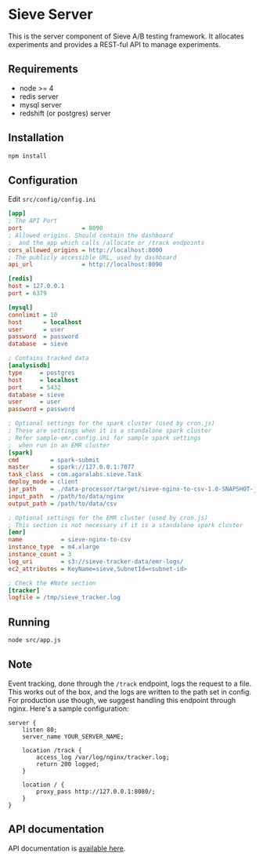 # Sieve Server

This is the server component of Sieve A/B testing framework. 
It allocates experiments and provides a REST-ful API to manage experiments.

## Requirements

- node >= 4
- redis server
- mysql server
- redshift (or postgres) server

## Installation 

```sh
npm install
```

## Configuration

Edit `src/config/config.ini`

```ini
[app]
; The API Port
port                 = 8090
; Allowed origins. Should contain the dashboard
;  and the app which calls /allocate or /track endpoints
cors_allowed_origins = http://localhost:8000
; The publicly accessible URL, used by dashboard
api_url              = http://localhost:8090

[redis]
host = 127.0.0.1
port = 6379

[mysql]
connlimit = 10
host      = localhost
user      = user
password  = password
database  = sieve

; Contains tracked data
[analysisdb]
type     = postgres
host     = localhost
port     = 5432
database = sieve
user     = user
password = password

; Optional settings for the spark cluster (used by cron.js)
; These are settings when it is a standalone spark cluster
; Refer sample-emr.config.ini for sample spark settings 
;  when run in an EMR cluster
[spark]
cmd         = spark-submit
master      = spark://127.0.0.1:7077
task_class  = com.agaralabs.sieve.Task
deploy_mode = client
jar_path    = ./data-processor/target/sieve-nginx-to-csv-1.0-SNAPSHOT-jar-with-dependencies.jar
input_path  = /path/to/data/nginx
output_path = /path/to/data/csv

; Optional settings for the EMR cluster (used by cron.js)
; This section is not necessary if it is a standalone spark cluster
[emr]
name           = sieve-nginx-to-csv
instance_type  = m4.xlarge
instance_count = 3
log_uri        = s3://sieve-tracker-data/emr-logs/
ec2_attributes = KeyName=sieve,SubnetId=<subnet-id>

; Check the #Note section
[tracker]
logfile = /tmp/sieve_tracker.log

```

## Running

```sh
node src/app.js
```

## Note

Event tracking, done through the `/track` endpoint, logs the request to a file.
This works out of the box, and the logs are written to the path set in config.
For production use though, we suggest handling this endpoint through nginx.
Here's a sample configuration:

```nginx
server {
    listen 80;
    server_name YOUR_SERVER_NAME;

    location /track {
        access_log /var/log/nginx/tracker.log;
        return 200 logged;
    }
 
    location / {
        proxy_pass http://127.0.0.1:8080/;
    }
}
```

## API documentation

API documentation is [available here](APIDOC.md).
